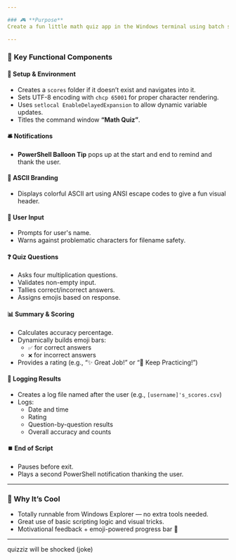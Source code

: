 ```yaml
---

### 🎮 **Purpose**
Create a fun little math quiz app in the Windows terminal using batch scripting. It tests the user on multiplication problems, tracks correct/incorrect answers, and logs results to a CSV file — all wrapped with a touch of visual flair.

---
```


### 🧩 **Key Functional Components**

#### 📁 Setup & Environment
- Creates a `scores` folder if it doesn’t exist and navigates into it.
- Sets UTF-8 encoding with `chcp 65001` for proper character rendering.
- Uses `setlocal EnableDelayedExpansion` to allow dynamic variable updates.
- Titles the command window **“Math Quiz”**.

#### 🛎️ Notifications
- **PowerShell Balloon Tip** pops up at the start and end to remind and thank the user.

#### 🎨 ASCII Branding
- Displays colorful ASCII art using ANSI escape codes to give a fun visual header.

#### 👤 User Input
- Prompts for user's name.
- Warns against problematic characters for filename safety.

#### ❓ Quiz Questions
- Asks four multiplication questions.
- Validates non-empty input.
- Tallies correct/incorrect answers.
- Assigns emojis based on response.

#### 📊 Summary & Scoring
- Calculates accuracy percentage.
- Dynamically builds emoji bars:
  - `✅` for correct answers
  - `❌` for incorrect answers
- Provides a rating (e.g., “✨ Great Job!” or “🔼 Keep Practicing!”)

#### 💾 Logging Results
- Creates a log file named after the user (e.g., `[username]'s_scores.csv`)
- Logs:
  - Date and time
  - Rating
  - Question-by-question results
  - Overall accuracy and counts

#### ⏹️ End of Script
- Pauses before exit.
- Plays a second PowerShell notification thanking the user.

---

### 🧠 Why It’s Cool
- Totally runnable from Windows Explorer — no extra tools needed.
- Great use of basic scripting logic and visual tricks.
- Motivational feedback + emoji-powered progress bar 🎯

---
quizziz will be shocked (joke)
